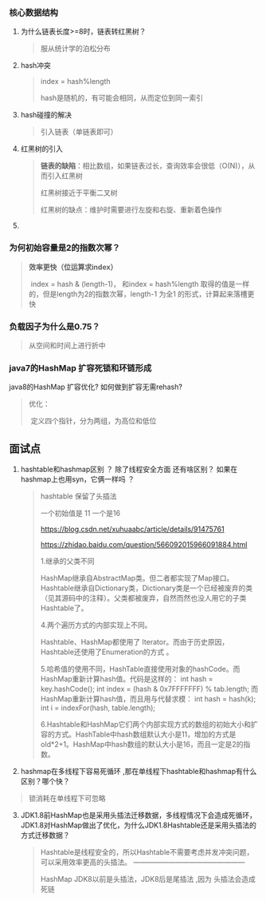 ### 核心数据结构

1. 为什么链表长度>=8时，链表转红黑树？

   > 服从统计学的泊松分布

2. hash冲突

   > index = hash%length   
   >
   > hash是随机的，有可能会相同，从而定位到同一索引

3. hash碰撞的解决

   > 引入链表（单链表即可）
   >
   > 

4. 红黑树的引入

   > **链表的缺陷**：相比数组，如果链表过长，查询效率会很低（O(N)），从而引入红黑树
   >
   > 红黑树接近于平衡二叉树
   >
   > 红黑树的缺点：维护时需要进行左旋和右旋、重新着色操作
   >
   > 
   >
   > 

5. 

### 为何初始容量是2的指数次幂？

> **效率更快（位运算求index）**
>
> ​	index = hash & (length-1)， 和index = hash%length 取得的值是一样的，但是length为2的指数次幂，length-1 为全1 的形式，计算起来落槽更快

### 负载因子为什么是0.75？

> 从空间和时间上进行折中

### java7的HashMap 扩容死锁和环链形成



java8的HashMap 扩容优化? 如何做到扩容无需rehash?

> 优化：
>
> ​	定义四个指针，分为两组，为高位和低位





## 面试点

1. hashtable和hashmap区别 ？ 除了线程安全方面 还有啥区别？ 如果在hashmap上也用syn，它俩一样吗 ？

   >  hashtable  保留了头插法 
   >
   >  一个初始值是 11 一个是16 
   >
   >   https://blog.csdn.net/xuhuaabc/article/details/91475761
   >
   >  https://zhidao.baidu.com/question/566092015966091884.html
   >
   >  1.继承的父类不同
   >
   >   HashMap继承自AbstractMap类。但二者都实现了Map接口。
   >   Hashtable继承自Dictionary类，Dictionary类是一个已经被废弃的类（见其源码中的注释）。父类都被废弃，自然而然也没人用它的子类Hashtable了。 
   >
   >  
   >
   >  4.两个遍历方式的内部实现上不同。
   >
   >  Hashtable、HashMap都使用了 Iterator。而由于历史原因，Hashtable还使用了Enumeration的方式 。
   >
   >  5.哈希值的使用不同，HashTable直接使用对象的hashCode。而HashMap重新计算hash值。代码是这样的： 
   >  int hash = key.hashCode(); 
   >  int index = (hash & 0x7FFFFFFF) % tab.length; 
   >  而HashMap重新计算hash值，而且用与代替求模： 
   >  int hash = hash(k); 
   >  int i = indexFor(hash, table.length); 
   >
   >  6.Hashtable和HashMap它们两个内部实现方式的数组的初始大小和扩容的方式。HashTable中hash数组默认大小是11，增加的方式是 old*2+1。HashMap中hash数组的默认大小是16，而且一定是2的指数。 

2.  hashmap在多线程下容易死循环 ,那在单线程下hashtable和hashmap有什么区别？哪个快？

   > 锁消耗在单线程下可忽略

3. JDK1.8前HashMap也是采用头插法迁移数据，多线程情况下会造成死循环，JDK1.8对HashMap做出了优化，为什么JDK1.8Hashtable还是采用头插法的方式迁移数据？

   >  Hashtable是线程安全的，所以Hashtable不需要考虑并发冲突问题，可以采用效率更高的头插法。
   > ————————————————
   >
   > HashMap  JDK8以前是头插法，JDK8后是尾插法 ,因为 头插法会造成死链 